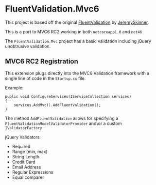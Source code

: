 # FluentValidation.Mvc6

This project is based off the original [FluentValidation](https://github.com/JeremySkinner/FluentValidation) by [JeremySkinner](https://github.com/JeremySkinner).

This is a port to MVC6 RC2 working in both `netcoreapp1.0` and `net46`

The `FluentValidation.Mvc` project has a basic validation including jQuery unobtrusive validation.

## MVC6 RC2 Registration
This extension plugs directly into the MVC6 Validation framework with a single line of code in the `Startup.cs` file.

Example:
```
public void ConfigureServices(IServiceCollection services)
{
    services.AddMvc().AddFluentValidation();
}
```
The method `AddFluentValidation` allows for specifying a `FluentValidationModelValidatorProvider` and\or a custom `IValidatorFactory`


jQuery Validators:
- Required
- Range (min, max)
- String Length
- Credit Card
- Email Address
- Regular Expressions
- Equal comparer
